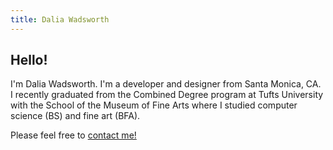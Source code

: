 ```yaml
---
title: Dalia Wadsworth
---
```


## <span class="text-pink">Hello!</span>
I'm Dalia Wadsworth. I'm a developer and designer from Santa Monica, CA. I recently graduated from the Combined Degree program at Tufts University with the School of the Museum of Fine Arts where I studied computer science (BS) and fine art (BFA).

Please feel free to [contact me!](mailto:dalia.wadsworth@tufts.edu)



